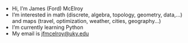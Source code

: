 -  Hi, I’m James (Ford) McElroy
-  I’m interested in math (discrete, algebra, topology, geometry, data,...) and maps (travel, optimization, weather, cities, geography...)
-  I’m currently learning Python
-  My email is jfmcelroy@uky.edu

<!---
jfmcelroy/jfmcelroy is a ✨ special ✨ repository because its `README.md` (this file) appears on your GitHub profile.
You can click the Preview link to take a look at your changes.
--->
